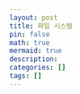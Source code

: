 ```yaml
---
layout: post
title: 파일 시스템
pin: false
math: true
mermaid: true
description:
categories: []
tags: []
---
```

